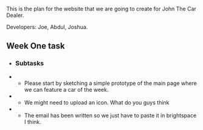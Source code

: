 This is the plan for the website that we are going to create for John The Car Dealer.

Developers: Joe, Abdul, Joshua.

## Week One task
- ### Subtasks
- - Please start by sketching a simple prototype of the main page where we can feature a car of the week.
- - We might need to upload an icon. What do you guys think
- - The email has been written so we just have to paste it in brightspace I think.